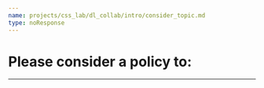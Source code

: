 ```yaml
---
name: projects/css_lab/dl_collab/intro/consider_topic.md
type: noResponse
---
```


# Please consider a policy to:

---

